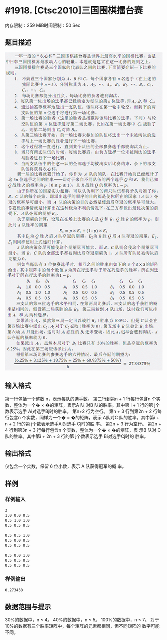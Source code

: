 # #1918. [Ctsc2010]三国围棋擂台赛

内存限制：259 MiB时间限制：50 Sec

## 题目描述

![](images/1918.jpg)

## 输入格式

第一行包括一个整数 n，表示每队的选手数。 
第二行到第n + 1 行每行包含n 个实数，整体为一个&#56411; × &#56411;的矩阵，表示A 队
对B 队的胜率。其中第 i + 1 行的第 j个数表示选手 Ai对选手Bj时的胜率。 
第n+2 行为空行。 
第n + 3 行到第2n + 2 行每行包含n 个实数，同样为一个&#56411; × &#56411;的矩阵，表示
A队对C 队的胜率。其中第i + n + 2 行的第 j个数表示选手Ai对选手 Cj时的胜
率。 
第2n + 3 行为空行。 
第2n + 4 行到第3n + 3 行每行包含n 个实数，整体为一个&#56411; × &#56411;的矩阵，表
示B 队对 C队的胜率。其中第i + 2n + 3 行的第 j个数表示选手 Bi对选手Cj时的
胜率。 

## 输出格式

仅包含一个实数，保留 6 位小数，表示 A 队获得冠军的概
率。 

## 样例

### 样例输入

    
    3 
    1.0 0.0 0.5 
    0.5 1.0 1.0 
    0.5 0.5 0.5 
    
    0.5 0.5 1.0 
    0.5 0.0 0.5 
    0.5 0.5 0.5 
     
    0.5 0.0 1.0 
    0.5 0.5 0.5 
    0.5 0.5 0.5  
    

### 样例输出

    
    0.273438 
    
    

## 数据范围与提示

 
30%的数据中，n ≤ 4。 
40%的数据中，n ≤ 5。 
100%的数据中，n ≤ 7。 
对于10%的数据有三个胜率矩阵中，每个矩阵的元素都相同，但不同矩阵的
数字可能不同。 
 
